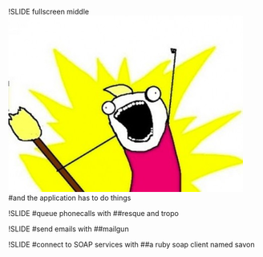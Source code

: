 !SLIDE fullscreen middle
![](3578-all-the-things.jpg)
#and the application has to do things

!SLIDE
#queue phonecalls with
##resque and tropo
        
!SLIDE
#send emails with
##mailgun

!SLIDE
#connect to SOAP services with
##a ruby soap client named savon
